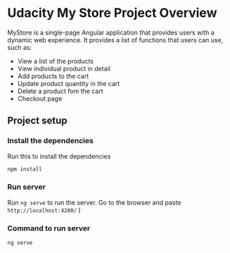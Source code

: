 # Udacity My Store Project Overview

MyStore is a single-page Angular application that provides users with a dynamic web experience.
It provides a list of functions that users can use, such as:

- View a list of the products
- View individual product in detail
- Add products to the cart
- Update product quantity in the cart
- Delete a product fom the cart
- Checkout page

## Project setup

### Install the dependencies

Run this to install the dependencies

```bash
npm install
```

### Run server

Run `ng serve` to run the server. Go to the browser and paste `http://localhost:4200/` )

### Command to run server

```bash
ng serve
```
